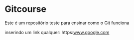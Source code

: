 # Gitcourse
Este é um repositório teste para ensinar como o Git funciona

inserindo um link qualquer: https:www.google.com

